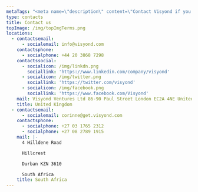 ```yaml
---
metaTags: "<meta name=\"description\" content=\"Contact Visyond if you have any questions or inquiries about our product!\">\r\n\r\n<meta name=\"keywords\" content=\"Contact Visyond, Visyond email, Visyond phone, Visyond telephone, Visyond address, Visyond Mail, Visyond Linkedin, Visyond Twitter, Visyond Facebook\">"
type: contacts
title: Contact us
topImage: /img/topImgTerms.png
locations:
  - contactsemail:
      - socialemail: info@visyond.com
    contactsphone:
      - socialphone: +44 20 3868 7298
    contactssocial:
      - socialicon: /img/linkdn.png
        sociallink: 'https://www.linkedin.com/company/visyond'
      - socialicon: /img/twitter.png
        sociallink: 'https://twitter.com/visyond'
      - socialicon: /img/facebook.png
        sociallink: 'https://www.facebook.com/Visyond'
    mail: Visyond Ventures Ltd 86-90 Paul Street London EC2A 4NE United Kingdom
    title: United Kingdom
  - contactsemail:
      - socialemail: corinne@get.visyond.com
    contactsphone:
      - socialphone: +27 03 1765 2312
      - socialphone: +27 08 2789 1915
    mail: |-
      4 Hilldene Road 

      Hillcrest 

      Durban KZN 3610 

      South Africa
    title: South Africa
---
```


